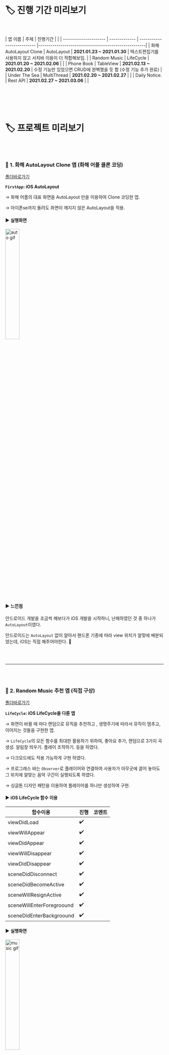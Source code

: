 

# 🏷 진행 기간 미리보기

<br></br>
| 앱 이름                 | 주제           | 진행기간                         |                                                |
| --------------------- | ------------- | --------------------------     |-----------------------------------------------------|
| 화해 AutoLayout Clone  | AutoLayout    |  **2021.01.23 ~ 2021.01.30**    |  텍스트편집기를 사용하지 않고 서치바 이용이 더 적합해보임. |
| Random Music          | LifeCycle     |  **2021.01.20 ~ 2021.02.06**    |                                                      |
| Phone Book            | TableView     |  **2021.02.13 ~ 2021.02.20**    | 수정 기능만 있었으면 CRUD에 완벽했을 듯 함 (수정 기능 추가 완료)            |
| Under The Sea         | MultiThread   |  **2021.02.20 ~ 2021.02.27**    | |
| Daily Notice.         | Rest API      |  **2021.02.27 ~ 2021.03.06**    | |

<br></br>
<br></br>

# 🏷 프로젝트 미리보기
<br></br>
### 📍  1.  화해 AutoLayout Clone 앱 (화해 어플 클론 코딩)
[폴더바로가기](https://github.com/Youngminah/iosproject12/tree/master/FirstApp)

**`FirstApp`: iOS AutoLayout**

→ 화해 어플의 대표 화면을 AutoLayout 만을 이용하여 Clone 코딩한 앱.

→ 아이폰se까지 돌려도 화면이 깨지지 않은 AutoLayout을 적용.

#### ▶︎ 실행화면
<img src="https://github.com/Youngminah/iosproject12/blob/master/gif%EC%A0%80%EC%9E%A5%EC%86%8C/hwahae.gif" title="auto gif" width="30%"/>

#### ▶︎ 느낀점

안드로이드 개발을 조금씩 해보다가 iOS 개발을 시작하니, 난해하였던 것 중 하나가 `AutoLayout`이였다.

안드로이드는 `AutoLayout` 없이 알아서 핸드폰 기종에 따라 view 위치가 알맞에 배분되었는데, iOS는 직접 해주어야한다. 🥲

<br></br>

-------------------------------------------------------
<br></br>

### 🎼  2. Random Music 추천 앱 (직접 구상)

[폴더바로가기](https://github.com/Youngminah/iosproject12/tree/master/LifeCycle)

**`LifeCycle`: iOS LifeCycle을 다룬 앱** 

→ 화면이 바뀔 때 마다 랜덤으로 뮤직을 추천하고 , 생명주기에 따라서 뮤직이 멈추고, 이어지는 것들을 구현한 앱.

→ `LifeCycle`의 모든 함수를 최대한 활용하기 위하여, 좋아요 추가, 랜덤으로 3가지 곡 생성. 알림창 띄우기. 플레이 조작하기. 등을 하였다.

→ 다크모드에도 적용 가능하게 구현 하였다.

→ 프로그래스 바는 `Observer`로 플레이어와 연결하여 사용자가 아무곳에 끌어 놓아도 그 위치에 알맞는 음악 구간이 실행되도록 하였다.

→ 싱글톤 디자인 패턴을 이용하여 플레이어를 하나만 생성하여 구현.


#### ▶︎ iOS LifeCycle 함수 이용

| 함수이용         | 진행     | 코멘트                         |
| ----------- | ------- | ---------------------------- |
| viewDidLoad | ✔️       |  |
| viewWillAppear | ✔️       | |
| viewDidAppear   | ✔️       | |
| viewWillDisappear | ✔️       | |
| viewDidDisappear | ✔️        | |
| sceneDidDisconnect | ✔️        | |
| sceneDidBecomeActive | ✔️     | |
| sceneWillResignActive  | ✔️       | |
| sceneWillEnterForegroound | ✔️       | |
| sceneDidEnterBackgroound | ✔️      | |


#### ▶︎ 실행화면
<img src="https://github.com/Youngminah/iosproject12/blob/master/gif%EC%A0%80%EC%9E%A5%EC%86%8C/randomMusic.gif" title="music gif" width="30%"/>

#### ▶︎ 느낀점


최대한 MVVM패턴에 가깝게 디자인하려고 노력하였다.

하지만 아직 MVVM 패턴에 익숙하지 않은듯하다 😂 연습을 계속 해봐야 할 것 같다.




<br></br>

-------------------------------------------------------
<br></br>


### 📒  3.  연락처 앱 (직접 구상)
[폴더바로가기](https://github.com/Youngminah/iosproject12/tree/master/TableView)

**`TableView`: iOS 테이블 뷰 연습 앱**

→ 테이블 뷰를 만들기 위한 필수 프로토콜과 그 밖의 다양한 프로토콜을 사용하여 연락처를 저장하는 앱 구현.


#### ▶︎ CRUD

| 기능         | 진행     | 코멘트                         |
| ----------- | ------- | ---------------------------- |
| 작성(Create) | ✔️       | 네이게이션의 "+" 버튼 클릭시 작성 기능 |
| 보기(Read)   | ✔️       | 테이블 뷰에 보이기, 즐겨찾기 섹션 추가 가능 |
| 수정(Update) | ✔️       | 오른쪽으로 스와이프시 수정 가능      |
| 삭제(Delete) | ✔️       | 왼쪽으로 스와이프시 삭제 가능          |


### ▶︎ 추가 기능

| 기능                    | 진행      | 코멘트                             |
| ---------------------- | -------- | -------------------------------- |
| 길게 누르면 셸 위치 이동 가능 | ✔️        |                                  |
| 별 버튼 클릭시 즐겨찾기 섹션 이동 기능  | ✔️       |                           |
| 연락처 실시간 저장 기능  | ✔️       | Codable을 이용하여 Json파일로 저장 |


#### ▶︎ UI/UX 개선
| 기능          | 진행       | 코멘트                             |
| -------------| --------- | -------------------------------- |
| 번호 입력시 자동으로 '-' 삽입 기능 | ✔️       |   생성, 수정 모두 적용            |
| 키보드 타이핑시 Contraint 조정   | ✔️        |   view가 가려지지 않도록 구성               |
| 이름이나 번호 입력 안했을 시 Save 불가능   | ✔️        |   필수 요건은 입력해야 된다는 알림창 띄움              |
| 이름, 번호 최대 11글자 까지 입력가능  | ✔️        |  그 이후에는 타이핑이 불가능             |


#### ▶︎ 실행화면
<img src="https://github.com/Youngminah/iosproject12/blob/master/gif%EC%A0%80%EC%9E%A5%EC%86%8C/PhoneBook.gif" title="phone book gif" width="30%"/>

#### ▶︎ 느낀점

처음에는 수정기능이 없었는데 , 다 만들고 알게 된 것이 CRUD가  앱에 있어서 사용자가 불편함 없이 쓰는데 중요한 개념이더라 그래서 공부를 해보면서 기능을 추가하게 되었다.

어려웠던 점은 헤더 섹션을 2가지로 나누어 즐겨찾기를 바로바로 업데이트 하는 부분이였다. 생각보다 어려웠다 ㅠ

처음에는 배열을 이용해서 기능 수행하는 단위들을 묶지 않게 구현을 하였는데, 수정을 거쳐 기능을 수행하는 단위들은 구조체로 묶어 구현하여 접근과 코드의 가독성을 높혔다. (이 부분을 깔끔히 구현하는 데는 오래걸렸고, 앞으로도 이렇게 하려면 숙련이 필요한 듯 싶다)

의외로 네이게이션 바를 디자인 하는게 어려웠다. 도저히 깔끔히 되지 않자 그냥 기본적인 디자인을 사용하여 구현하였는데, 디자인 연습도 많이 해보아야 할 듯 싶다.

<br></br>

-------------------------------------------------------
<br></br>

### 🐳  4. Under The Sea - Game 앱 (직접 구상)
[폴더바로가기](https://github.com/Youngminah/iosproject12/tree/master/MultiThreadGame)

**`MutitheradGame`: iOS Multithread GCD** 

→ `SpriteKit`을 사용하지 않고, 애니메이션과 `Multithread GCD`를 이용하여 구현한 게임 앱.

→ 어릴적 즐겨했던 쥬니버 네이버에 있는 게임을 모티브로 하여 이미지와 음악까지 직접 찾아(저작원이 없는 음악과 이미지를 가져옴) 구현.





#### ▶︎ 실행화면
<img src="https://github.com/Youngminah/iosproject12/blob/master/gif%EC%A0%80%EC%9E%A5%EC%86%8C/UnderTheSea.gif" alt="under the sea gif" title="Databay showcase gif" width="30%"/>

#### ▶︎ 느낀점

GCD를 가장 잘 활용해보고 써볼 수 있는 것이 게임이라고 생각하였으나, 아무리 찾아봐도 게임에선 GCD를 이용하지 않더라.

애플은 대부분의 모션 동작이 있는 게임을 `SpriteKit`를 활용하여 구현한다. 

엄청난 노가다 검색 끝에 알게된 사실이 있다.

` SpriteKit와 DispatchQueue를 같이 사용하는 것은 서버에서 데이터를 불러오는 일이 아닌 이상 최대한 피하라 ` 고 애플 개발자 포럼 홈페이지에 많은 이들이 답변 하였다. (이 사실을 몰라서 spritekit와 동시에 이용을 하려다가 많은 삽질을 하게 됨 ㅠㅠ)

spriteKit없이 GCD와 애니메이션만을 이용하여 간단한 게임을 만들어보고자 설계하게된 게임이다.
확실히 충돌효과를 감지할때, 캐릭터의 디테일한 부분까지 미세한 적용은 구현하기 까다로운 것 같다. (불가능은 아니다. 엄청난 노가다일뿐..)

충돌을 감지하는 것을 구현하는것 또한 노가다 일 줄 알았는데 `intersects`라는 아주~ 편리한 함수가 있어서 비교적 쉽게 구현하였다 ㅎㅅㅎ

멀티쓰레드를 활용해보고 개념을 확실히 깨닫고자 구현을 시작하게 되었는데, 꽤 괜찮게 구현된 것 같다 🐰

물론 다음에 iOS 게임을 구현하게 된다면 spriteKit를 무조건 적극 이용할 계획이다 😧


<br></br>



-------------------------------------------------------
<br></br>

### 💡  5. Daily Notice. - OpenAPI (직접 구상)
[폴더바로가기](https://github.com/Youngminah/iosproject12/tree/master/OpenAPI)

**`OpenAPI`: iOS Alamofire Rest API** 

→ Rest API를 각각 다른 3곳에서 받아와서 네트워크 통신의 기초를 연습하기 위한 앱.

→ 페이스북 연동 로그인 구현.

→ Alamofire 라이브러리를 이용하여 GET으로 데이터를 받아왔고, 파싱을 위하여 Codable을 이용하여 JSON 형식으로 Encoding, Decoding 해주었다.






#### ▶︎ 실행화면
<img src="https://github.com/Youngminah/iosproject12/blob/master/gif%EC%A0%80%EC%9E%A5%EC%86%8C/Daily%20Notice.gif" alt="under the sea gif" title="Databay showcase gif" width="30%"/>




#### ▶︎ 앱 설명

3곳에서 API를 가져와 Alamofire와 Codable을 연습하는 것에 초점을 맞춘 앱이다.

짜집기 인강으로 배운 `URLSession`으로 데이터를 받아올까 하였지만, 

`Alamofire`는 아주 잘 만들어진 라이브러리로 최근 회사에서는 Alamofire를 잘 다루는 사람을 우대하는 곳도 많다 하여 Alamofire로 구현하였다.

코로나 현재 실시간 상황, 현재 위치의 현재 날씨, 실시간 뉴스, 페이스북 연동 로그인을 구현하였다.

실시간 위치를 받아오기 위하여 `CLLocation`이용.

코로나 정보를 차트로 한눈에 보여주기 위하여 `Charts` 라이브러리 추가하여 이용.

<br></br>

#### ▶︎ 느낀점


Rest API를 연습해보기 위해서 `어떤 주제로 어떠한 기능이 있는 앱을 구현해 볼 것인가? 어떤 UI/UX 디자인으로 깔끔해보이게 만들것인가?` 를 정하는 것이 구현 못지않게 오래걸렸다. 
단순히 API만을 위한 앱이 아니라 어느정도 UI적으로도 깔끔한 디자인을 구현하려고 하였기 때문에, 아이디어만 짜는데 총 일주일의 기간중 2-3일은 걸렸다. 
기획의 중요성을 느꼈고, UI/UX 디자이너의 필요성을 체감하게 되었다. 

OpenAPI는 제대로 정리 되지 않은 곳도 있어서, 다시 고르게 된 것도 몇번이였다. 

데이터를 너무 많이 불러올 경우 UI에 올려주는데 로딩시간이 길어서, 페이징으로 나누어 사용해야 될 것 같다.  (보통은 서버에서 나뉨)

날씨 API는 우리나라에서 제공하던 유명한 곳들이 이제 유료로 전환을 해버려서 외국 사이트를 이용하였다. 

확실히 한글로 되어있지 않아서 위치정보를 `GeoCoder`로 변환을 해주어야 하였고, 시간 또한 Unix시간이라 변환해주어야 했다. 

UI에서 어려움을 느꼇던 점은 날씨 API에서 좀더 아이폰 기본 날씨앱과 비슷하게 만드려면 연습이 필요해보인다. (여러가지 슬라이딩이 많음)

지금까지 만든 앱들에서 계속 비슷 비슷한 view들(테이블뷰, 컬렉션뷰,스택뷰, 기본뷰)들만 이용하여서, 이번앱에선 좀더 다양한 뷰들을 이용해보려고 차트, 탭바 등등을 이용해보았다. 하지만 아직 한참 부족해보임. 

암튼, Alamofire로 데이터를 불러오거나 파싱하는것은 chrome extension에서 서버 연결할 때, axios로 해본적이 있어서 어렵지 않았다. 오히려 아직은 디자인이 어렵게 느껴진다🥲🥲


<br></br>



-------------------------------------------------------
<br></br>



## :memo: Commit Convention

```
  - Init : 초기화
  - Add : 파일 추가
  - Rename : 파일 혹은 폴더명을 수정하거나 옮기는 작업만인 경우 
  - Remove : 파일을 삭제하는 작업만 수행한 경우
  - Feat : 기능 추가
  - Delete : 기능 삭제
  - Update : 기능 수정
  - Fix : 버그 수정
  - Refactor: 리팩토링
  - Style : 스타일 (코드 형식, 세미콜론 추가: 비즈니스 로직에 변경 없음)
  - Docs : 문서 (문서 추가(Add), 수정, 삭제)
  - Chore : 기타 변경사항 (빌드 스크립트 수정, 에셋 추가 등)
  - Design : 사용자 UI 디자인 변경 
  - !BREAKING CHANGE : 커다란 API 변경의 경우 !
  - HOTFIX : 급하게 치명적인 버그를 고쳐야하는 경우
  - Comment : 필요한 주석 추가 및 변경   
  - Test : 테스트 추가, 테스트 리팩토링(프로덕션 코드 변경 X) 
  - Chore : 빌드 태스트 업데이트, 패키지 매니저를 설정하는 경우(프로덕션 코드 변경 X) 

```

<br></br>
